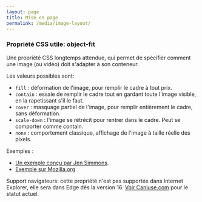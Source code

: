 ```yaml
---
layout: page
title: Mise en page
permalink: /media/image-layout/
---
```


### Propriété CSS utile: object-fit

Une propriété CSS longtemps attendue, qui permet de spécifier comment une image (ou vidéo) doit s'adapter à son conteneur. 

Les valeurs possibles sont: 

* `fill` : déformation de l'image, pour remplir le cadre à tout prix.
* `contain` : essaie de remplir le cadre tout en gardant toute l'image visible, en la rapetissant s'il le faut.
* `cover` : masquage partiel de l'image, pour remplir entièrement le cadre, sans déformation.
* `scale-down` : l'image se rétrécit pour rentrer dans le cadre. Peut se comporter comme contain.
* `none` : comportement classique, affichage de l'image à taille réelle des pixels.

Exemples : 

* [Un exemple conçu par Jen Simmons](http://labs.jensimmons.com/2016/examples/grace-hopper-page.html).
* [Exemple sur Mozilla.org](https://developer.mozilla.org/en-US/docs/Web/CSS/object-fit)

Support navigateurs: cette propriété n'est pas supportée dans Internet Explorer, elle sera dans Edge dès la version 16. [Voir Caniuse.com](http://caniuse.com/#search=object-fit) pour le statut actuel.